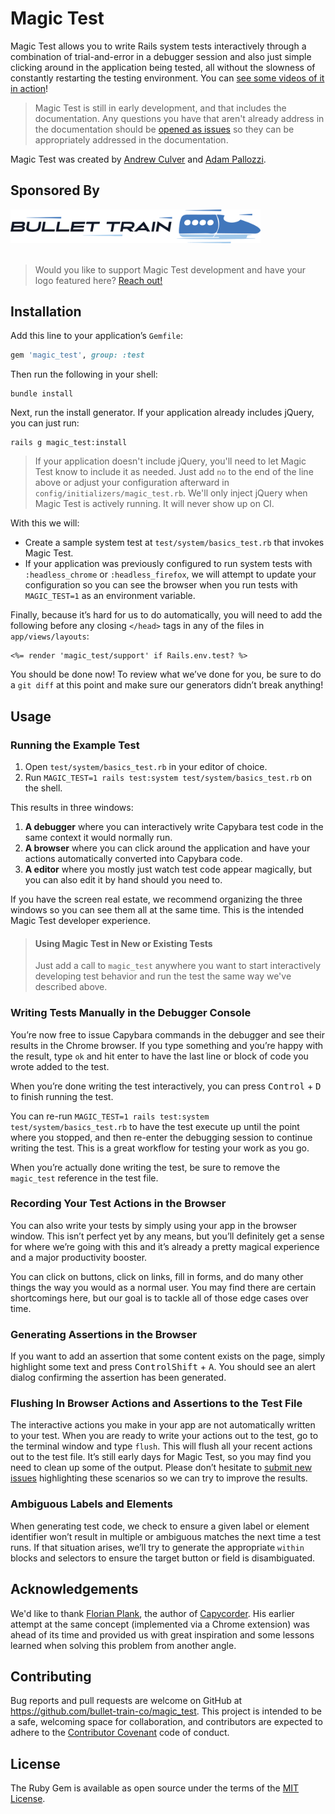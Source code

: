 # Magic Test

Magic Test allows you to write Rails system tests interactively through a combination of trial-and-error in a debugger session and also just simple clicking around in the application being tested, all without the slowness of constantly restarting the testing environment. You can [see some videos of it in action](https://twitter.com/andrewculver/status/1366062684802846721)!

> Magic Test is still in early development, and that includes the documentation. Any questions you have that aren't already address in the documentation should be [opened as issues](https://github.com/bullet-train-co/magic_test/issues/new) so they can be appropriately addressed in the documentation. 

Magic Test was created by [Andrew Culver](http://twitter.com/andrewculver) and [Adam Pallozzi](https://twitter.com/adampallozzi).

## Sponsored By

<a href="https://bullettrain.co" target="_blank">
  <img src="https://github.com/CanCanCommunity/cancancan/raw/develop/logo/bullet_train.png" alt="Bullet Train" width="400"/>
</a>
<br/>
<br/>

> Would you like to support Magic Test development and have your logo featured here? [Reach out!](http://twitter.com/andrewculver)

## Installation

Add this line to your application’s `Gemfile`:

```ruby
gem 'magic_test', group: :test
```

Then run the following in your shell:

```
bundle install
```

Next, run the install generator. If your application already includes jQuery, you can just run:

```
rails g magic_test:install
```

> If your application doesn't include jQuery, you'll need to let Magic Test know to include it as needed. Just add `no` to the end of the line above or adjust your configuration afterward in `config/initializers/magic_test.rb`. We'll only inject jQuery when Magic Test is actively running. It will never show up on CI.

With this we will:

 - Create a sample system test at `test/system/basics_test.rb` that invokes Magic Test.
 - If your application was previously configured to run system tests with `:headless_chrome` or `:headless_firefox`, we will attempt to update your configuration so you can see the browser when you run tests with `MAGIC_TEST=1` as an environment variable.

 Finally, because it’s hard for us to do automatically, you will need to add the following before any closing `</head>` tags in any of the files in `app/views/layouts`:

```ruby+erb
<%= render 'magic_test/support' if Rails.env.test? %>
```

You should be done now! To review what we’ve done for you, be sure to do a `git diff` at this point and make sure our generators didn’t break anything!

## Usage

### Running the Example Test

1. Open `test/system/basics_test.rb` in your editor of choice.
2. Run `MAGIC_TEST=1 rails test:system test/system/basics_test.rb` on the shell.

This results in three windows:

  1. **A debugger** where you can interactively write Capybara test code in the same context it would normally run.
  2. **A browser** where you can click around the application and have your actions automatically converted into Capybara code.
  3. **A editor** where you mostly just watch test code appear magically, but you can also edit it by hand should you need to.

If you have the screen real estate, we recommend organizing the three windows so you can see them all at the same time. This is the intended Magic Test developer experience.

> #### Using Magic Test in New or Existing Tests
> Just add a call to `magic_test` anywhere you want to start interactively developing test behavior and run the test the same way we've described above.

### Writing Tests Manually in the Debugger Console

You’re now free to issue Capybara commands in the debugger and see their results in the Chrome browser. If you type something and you’re happy with the result, type `ok` and hit enter to have the last line or block of code you wrote added to the test.

When you’re done writing the test interactively, you can press <kbd>Control</kbd> + <kbd>D</kbd> to finish running the test.

You can re-run `MAGIC_TEST=1 rails test:system test/system/basics_test.rb` to have the test execute up until the point where you stopped, and then re-enter the debugging session to continue writing the test. This is a great workflow for testing your work as you go.

When you’re actually done writing the test, be sure to remove the `magic_test` reference in the test file.

### Recording Your Test Actions in the Browser

You can also write your tests by simply using your app in the browser window. This isn’t perfect yet by any means, but you’ll definitely get a sense for where we’re going with this and it’s already a pretty magical experience and a major productivity booster.

You can click on buttons, click on links, fill in forms, and do many other things the way you would as a normal user. You may find there are certain shortcomings here, but our goal is to tackle all of those edge cases over time.

### Generating Assertions in the Browser

If you want to add an assertion that some content exists on the page, simply highlight some text and press <kbd>Control</kbd><kbd>Shift</kbd> + <kbd>A</kbd>. You should see an alert dialog confirming the assertion has been generated.

### Flushing In Browser Actions and Assertions to the Test File

The interactive actions you make in your app are not automatically written to your test.  When you are ready to write your actions out to the test, go to the terminal window and type `flush`.  This will flush all your recent actions out to the test file. It’s still early days for Magic Test, so you may find you need to clean up some of the output. Please don’t hesitate to [submit new issues](https://github.com/bullet-train-co/magic_test/issues/new) highlighting these scenarios so we can try to improve the results.

### Ambiguous Labels and Elements

When generating test code, we check to ensure a given label or element identifier won’t result in multiple or ambiguous matches the next time a test runs. If that situation arises, we’ll try to generate the appropriate `within` blocks and selectors to ensure the target button or field is disambiguated.

## Acknowledgements
We'd like to thank [Florian Plank](https://twitter.com/polarblau), the author of [Capycorder](https://github.com/polarblau/capycorder). His earlier attempt at the same concept (implemented via a Chrome extension) was ahead of its time and provided us with great inspiration and some lessons learned when solving this problem from another angle.

## Contributing

Bug reports and pull requests are welcome on GitHub at https://github.com/bullet-train-co/magic_test. This project is intended to be a safe, welcoming space for collaboration, and contributors are expected to adhere to the [Contributor Covenant](http://contributor-covenant.org) code of conduct.

## License

The Ruby Gem is available as open source under the terms of the [MIT License](https://opensource.org/licenses/MIT).
